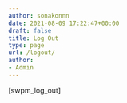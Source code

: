 ```yaml
---
author: sonakonnn
date: 2021-08-09 17:22:47+00:00
draft: false
title: Log Out
type: page
url: /logout/
author:
- Admin
---
```


[swpm_log_out]
